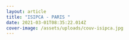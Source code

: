 ```yaml
---
layout: article
title: "ISIPCA - PARIS "
date: 2021-03-01T08:35:22.014Z
cover-image: /assets/uploads/couv-isipca.jpg
---
```

